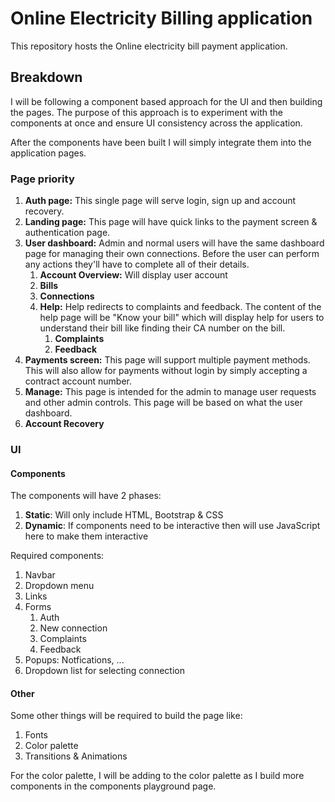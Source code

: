 # Online Electricity Billing application

This repository hosts the Online electricity bill payment application.

## Breakdown

I will be following a component based approach for the UI and then building the pages. The purpose of this approach is to experiment with the components at once and ensure UI consistency across the application.

After the components have been built I will simply integrate them into the application pages.

### Page priority

1. **Auth page:** This single page will serve login, sign up and account recovery.
2. **Landing page:** This page will have quick links to the payment screen & authentication page.
3. **User dashboard:** Admin and normal users will have the same dashboard page for managing their own connections. Before the user can perform any actions they'll have to complete all of their details.
   1. **Account Overview:** Will display user account
   2. **Bills**
   3. **Connections**
   4. **Help:** Help redirects to complaints and feedback. The content of the help page will be "Know your bill" which will display help for users to understand their bill like finding their CA number on the bill.
      1. **Complaints**
      2. **Feedback**
4. **Payments screen:** This page will support multiple payment methods. This will also allow for payments without login by simply accepting a contract account number.
5. **Manage:** This page is intended for the admin to manage user requests and other admin controls. This page will be based on what the user dashboard.
6. **Account Recovery**

### UI

#### Components

The components will have 2 phases:

1.  **Static**: Will only include HTML, Bootstrap & CSS
2.  **Dynamic**: If components need to be interactive then will use JavaScript here to make them interactive

Required components:

1. Navbar
2. Dropdown menu
3. Links
4. Forms
   1. Auth
   2. New connection
   3. Complaints
   4. Feedback
5. Popups: Notfications, ...
6. Dropdown list for selecting connection

#### Other

Some other things will be required to build the page like:

1. Fonts
2. Color palette
3. Transitions & Animations

For the color palette, I will be adding to the color palette as I build more components in the components playground page.
